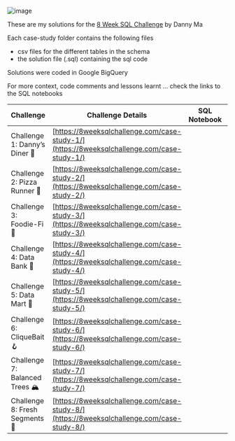 ![image](meme.jpg)

These are my solutions for the [8 Week SQL Challenge](https://8weeksqlchallenge.com/) by Danny Ma

Each case-study folder contains the following files

- csv files for the different tables in the schema
- the solution file (.sql) containing the sql code

Solutions were coded in Google BigQuery

For more context, code comments and lessons learnt ... check the links to the SQL notebooks


| Challenge                      | Challenge Details                                                                          | SQL Notebook | Status    |
| ------------------------------ | ------------------------------------------------------------------------------------------ | ------------ | --------- |
| Challenge 1: Danny’s Diner 🍜  | [https://8weeksqlchallenge.com/case-study-1/](https://8weeksqlchallenge.com/case-study-1/) |              | WIP |
| Challenge 2: Pizza Runner 🍕   | [https://8weeksqlchallenge.com/case-study-2/](https://8weeksqlchallenge.com/case-study-2/) |              | WIP       |
| Challenge 3: Foodie-Fi 🥑      | [https://8weeksqlchallenge.com/case-study-3/](https://8weeksqlchallenge.com/case-study-3/) |              |           |
| Challenge 4: Data Bank 🏦      | [https://8weeksqlchallenge.com/case-study-4/](https://8weeksqlchallenge.com/case-study-4/) |              |           |
| Challenge 5: Data Mart 🧺      | [https://8weeksqlchallenge.com/case-study-5/](https://8weeksqlchallenge.com/case-study-5/) |              |           |
| Challenge 6: CliqueBait 🪝     | [https://8weeksqlchallenge.com/case-study-6/](https://8weeksqlchallenge.com/case-study-6/) |              |           |
| Challenge 7: Balanced Trees 🏔 | [https://8weeksqlchallenge.com/case-study-7/](https://8weeksqlchallenge.com/case-study-7/) |              |           |
| Challenge 8: Fresh Segments 🍊 | [https://8weeksqlchallenge.com/case-study-8/](https://8weeksqlchallenge.com/case-study-8/) |              |           |

